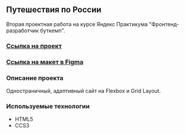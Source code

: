 ## Путешествия по России

Вторая проектная работа на курсе Яндекс Практикума "Фронтенд-разработчик буткемп".

### [Ссылка на проект](https://lizaelkina.github.io/russian-travel-bootcamp/ 'Выполненный проект')

### [Ссылка на макет в Figma](https://www.figma.com/design/5S2WSbEFL6awjVWJ0NWL8Q/Sprint-3_-Russia-_-desktop-%2B-mobile?node-id=63326-0&node-type=frame&t=hBn8E3UNWVotTD78-0 'Макет в Figma')

### Описание проекта

Одностраничный, адаптивный сайт на Flexbox и Grid Layout.

### Используемые технологии

- HTML5
- CCS3
